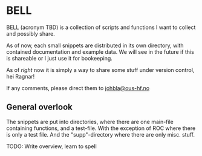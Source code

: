 # BELL

BELL (acronym TBD) is a collection of scripts and functions I want to collect and possibly share.

As of now, each small snippets are distributed in its own directory, with contained documentation and 
example data. We will see in the future if this is shareable or I just use it for bookeeping.

As of _right_ now it is simply a way to share some stuff under version
control, hei Ragnar!

If any comments, please direct them to johbla@ous-hf.no

## General overlook

The snippets are put into directories, where there are one main-file
containing functions, and a test-file. With the exception of ROC where
there is only a test file. And the "supp"-directory where there are only
misc. stuff.

TODO: Write overview, learn to spell